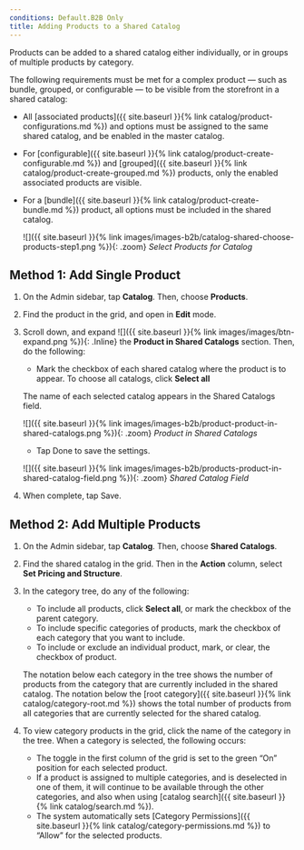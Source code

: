 ```yaml
---
conditions: Default.B2B Only
title: Adding Products to a Shared Catalog
---
```


Products can be added to a shared catalog either individually, or in groups of multiple products by category.

The following requirements must be met for a complex product — such as bundle, grouped, or configurable — to be visible from the storefront in a shared catalog:

* All [associated products]({{ site.baseurl }}{% link catalog/product-configurations.md %}) and options must be assigned to the same shared catalog, and be enabled in the master catalog.
* For [configurable]({{ site.baseurl }}{% link catalog/product-create-configurable.md %}) and [grouped]({{ site.baseurl }}{% link catalog/product-create-grouped.md %}) products, only the enabled associated products are visible.
* For a [bundle]({{ site.baseurl }}{% link catalog/product-create-bundle.md %}) product, all options must be included in the shared catalog.

    ![]({{ site.baseurl }}{% link images/images-b2b/catalog-shared-choose-products-step1.png %}){: .zoom}
    *Select Products for Catalog*

## Method 1: Add Single Product

1. On the Admin sidebar, tap **Catalog**. Then, choose **Products**.

1. Find the product in the grid, and open in **Edit** mode.

1. Scroll down, and expand ![]({{ site.baseurl }}{% link images/images/btn-expand.png %}){: .Inline} the **Product in Shared Catalogs** section. Then, do the following:

    * Mark the checkbox of each shared catalog where the product is to appear. To choose all catalogs, click **Select all**

    The name of each selected catalog appears in the Shared Catalogs field.

    ![]({{ site.baseurl }}{% link images/images-b2b/product-product-in-shared-catalogs.png %}){: .zoom}
    *Product in Shared Catalogs*

    * Tap <span class="btn">Done</span> to save the settings.

    ![]({{ site.baseurl }}{% link images/images-b2b/products-product-in-shared-catalog-field.png %}){: .zoom}
    *Shared Catalog Field*

1. When complete, tap <span class="btn">Save</span>.

## Method 2: Add Multiple Products

1. On the Admin sidebar, tap **Catalog**. Then, choose **Shared Catalogs**.

1. Find the shared catalog in the grid. Then in the **Action** column, select **Set Pricing and Structure**.

1. In the category tree, do any of the following:

    * To include all products, click **Select all**, or mark the checkbox of the parent category.
    * To include specific categories of products, mark the checkbox of each category that you want to include.
    * To include or exclude an individual product, mark, or clear, the checkbox of product.

    The notation below each category in the tree shows the number of products from the category that are currently included in the shared catalog. The notation below the [root category]({{ site.baseurl }}{% link catalog/category-root.md %}) shows the total number of products from all categories that are currently selected for the shared catalog.

1. To view category products in the grid, click the name of the category in the tree. When a category is selected, the following occurs:

    * The toggle in the first column of the grid is set to the green “On” position for each selected product.
    * If a product is assigned to multiple categories, and is deselected in one of them, it will continue to be available through the other categories, and also when using [catalog search]({{ site.baseurl }}{% link catalog/search.md %}).
    * The system automatically sets [Category Permissions]({{ site.baseurl }}{% link catalog/category-permissions.md %}) to “Allow” for the selected products.
